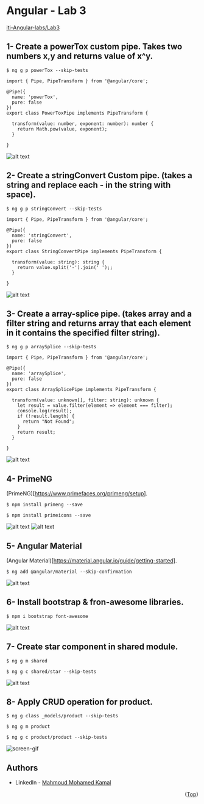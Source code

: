 # Angular - Lab 3
[iti-Angular-labs/Lab3](https://github.com/MahmoudFierro98/iti-Angular-labs/tree/main/Lab3)

## 1- Create a powerTox custom pipe. Takes two numbers x,y and returns value of x^y.
```
$ ng g p powerTox --skip-tests
```
```
import { Pipe, PipeTransform } from '@angular/core';

@Pipe({
  name: 'powerTox',
  pure: false
})
export class PowerToxPipe implements PipeTransform {

  transform(value: number, exponent: number): number {
    return Math.pow(value, exponent);
  }

}
```
![alt text](./Screenshots/Lab3_Task1.PNG)

## 2- Create a stringConvert Custom pipe. (takes a string and replace each - in the string with space).
```
$ ng g p stringConvert --skip-tests
```
```
import { Pipe, PipeTransform } from '@angular/core';

@Pipe({
  name: 'stringConvert',
  pure: false
})
export class StringConvertPipe implements PipeTransform {

  transform(value: string): string {
    return value.split('-').join(' ');;
  }

}
```
![alt text](./Screenshots/Lab3_Task2.PNG)

## 3- Create a array-splice pipe. (takes array and a filter string and returns array that each element in it contains the specified filter string).
```
$ ng g p arraySplice --skip-tests
```
```
import { Pipe, PipeTransform } from '@angular/core';

@Pipe({
  name: 'arraySplice',
  pure: false
})
export class ArraySplicePipe implements PipeTransform {

  transform(value: unknown[], filter: string): unknown {
    let result = value.filter(element => element === filter);
    console.log(result);
    if (!result.length) {
      return "Not Found";
    }
    return result;
  }

}
```
![alt text](./Screenshots/Lab3_Task3.PNG)

## 4- PrimeNG
(PrimeNG)[https://www.primefaces.org/primeng/setup].
```
$ npm install primeng --save
```
```
$ npm install primeicons --save
```
![alt text](./Screenshots/Lab3_Task4.2.PNG)
![alt text](./Screenshots/Lab3_Task4.1.PNG)

## 5- Angular Material
(Angular Material)[https://material.angular.io/guide/getting-started].
```
$ ng add @angular/material --skip-confirmation
```
![alt text](./Screenshots/Lab3_Task5.PNG)

## 6- Install bootstrap & fron-awesome libraries.
```
$ npm i bootstrap font-awesome
```
![alt text](./Screenshots/Lab3_Task6.PNG)

## 7- Create star component in shared module.
```
$ ng g m shared
```
```
$ ng g c shared/star --skip-tests
```
![alt text](./Screenshots/Lab3_Task7.PNG)

## 8- Apply CRUD operation for product.
```
$ ng g class _models/product --skip-tests
```
```
$ ng g m product
```
```
$ ng g c product/product --skip-tests
``` 
![screen-gif](./Screenshots/Lab3_Task8.gif)

## Authors
* LinkedIn - [Mahmoud Mohamed Kamal](https://www.linkedin.com/in/mahmoudfierro98)

<p align="right">(<a href="#top">Top</a>)</p>

